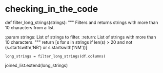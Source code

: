 # checking_in_the_code

def filter_long_strings(strings):
  """
  Filters and returns strings with more than 10 characters from a list.

  :param strings: List of strings to filter.
  :return: List of strings with more than 10 characters.
  """
  return [s for s in strings if len(s) > 20 and not (s.startswith('NR') or s.startswith('NM'))]

    long_strings = filter_long_strings(df.columns)

  joined_list.extend(long_strings)
